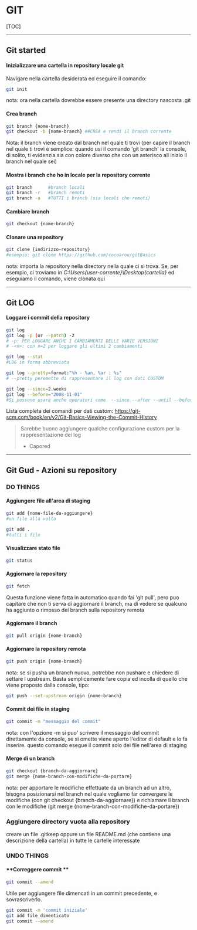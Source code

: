 # 												**GIT**

[TOC]



------

## **Git started** 

#### **Inizializzare una cartella in repository locale git**

Navigare nella cartella desiderata ed eseguire il comando: 

```bash
git init
```

nota: ora nella cartella dovrebbe essere presente una directory nascosta .git

#### **Crea branch**

```bash
git branch {nome-branch}
git checkout -b {nome-branch} ##CREA e rendi il branch corrente
```

Nota: il branch viene creato dal branch nel quale ti trovi (per capire il branch nel quale ti trovi è semplice: quando usi il comando 'git branch' la console, di solito, ti evidenzia sia con colore diverso che con un asterisco all inizio il branch nel quale sei)

#### **Mostra i branch che ho in locale per la repository corrente** ####

```bash
git branch		#branch locali
git branch -r	#branch remoti 
git branch -a	#TUTTI i branch (sia locali che remoti)
```

#### **Cambiare branch**

```bash
git checkout {nome-branch}
```

#### **Clonare una repository**

```bash
git clone {indirizzo-repository} 
#esempio: git clone https://github.com/cocoarou/gitBasics
```

nota: importa la repository nella directory nella quale ci si trova. Se, per esempio, ci troviamo in 
*C:\Users\{user-corrente}\Desktop\{cartella}* ed eseguiamo il comando, viene clonata qui

------

## Git LOG

#### **Loggare i commit della repository** 

```bash
git log
git log -p (or --patch) -2
# -p: PER LOGGARE ANCHE I CAMBIAMENTI DELLE VARIE VERSIONI
# -<n>: con n=2 per loggare gli ultimi 2 cambiamenti 

git log --stat
#LOG in forma abbreviata

git log --pretty=format:"%h - %an, %ar : %s"
# --pretty peremette di rappresentare il log con dati CUSTOM

git log --since=2.weeks
git log --before="2008-11-01" 
#Si possono usare anche operatori come  --since --after --until --before ed accettano diversi formati di data					
```

Lista completa dei comandi per dati custom:
https://git-scm.com/book/en/v2/Git-Basics-Viewing-the-Commit-History

> Sarebbe buono aggiungere qualche configurazione custom per la rappresentazione dei log
>
> - Capored

------

## **Git Gud - Azioni su repository**

### **DO  THINGS**

#### **Aggiungere file all'area di staging**

```bash
git add {nome-file-da-aggiungere}
#un file alla volta

git add .
#tutti i file
```

#### **Visualizzare stato file**

```bash
git status
```

#### **Aggiornare la repository**

```bash
git fetch
```

Questa funzione viene fatta in automatico quando fai 'git pull', pero puo capitare che non ti serva di aggiornare il branch, ma di vedere se qualcuno ha aggiunto o rimosso dei branch sulla repository remota

#### Aggiornare il branch

```bash
git pull origin {nome-branch}
```

#### **Aggiornare la repository remota**

```bash
git push origin {nome-branch}
```

nota: se si pusha un branch nuovo, potrebbe non pushare e chiedere di settare l upstream. 
Basta semplicemente fare copia ed incolla di quello che viene proposto dalla console, tipo:

```bash
git push --set-upstream origin {nome-branch}
```

#### **Commit dei file in staging**

```bash
git commit -m "messaggio del commit"
```

nota: con l'opzione -m si puo' scrivere il messaggio del commit direttamente da console, se si omette viene aperto l'editor di default e lo fa inserire.
questo comando esegue il commit solo dei file nell'area di staging

#### **Merge di un branch**

```bash
git checkout {branch-da-aggiornare}
git merge {nome-branch-con-modifiche-da-portare}
```

nota: per apportare le modifiche effettuate da un branch ad un altro, bisogna posizionarsi nel branch nel quale vogliamo far convergere le modifiche (con git checkout {branch-da-aggiornare})
e richiamare il branch con le modifiche (git merge {nome-branch-con-modifiche-da-portare})

### Aggiungere directory vuota alla repository

creare un file .gitkeep oppure un file README.md (che contiene una descrizione della cartella) in tutte le cartelle interessate

### **UNDO  THINGS**

#### **Correggere commit **

```bash
git commit --amend
```

Utile per aggiungere file dimencati in un commit precedente, e sovrascriverlo.

```bash
git commit -m 'commit iniziale'
git add file_dimenticato
git commit --amend
```

